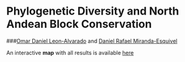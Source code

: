 # Phylogenetic Diversity and North Andean Block Conservation

###[Omar Daniel Leon-Alvarado](https://leon-alvarado.weebly.com/) and [Daniel Rafael Miranda-Esquivel](https://www.researchgate.net/profile/Daniel-Miranda-Esquivel)


An interactive **map** with all results is available [here](https://rpubs.com/oleon12/PhyloDiv)


